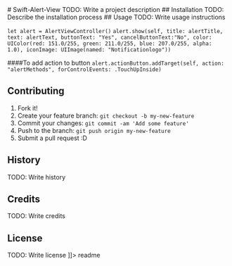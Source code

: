 <snippet>
  <content>
# Swift-Alert-View
TODO: Write a project description
## Installation
TODO: Describe the installation process
## Usage
TODO: Write usage instructions

`let alert = AlertViewController()`
`alert.show(self, title: alertTitle, text: alertText, buttonText: "Yes", cancelButtonText:"No", color: UIColor(red: 151.0/255, green: 211.0/255, blue: 207.0/255, alpha: 1.0), iconImage: UIImage(named: "Notificationlogo"))`

####To add action to button
`alert.actionButton.addTarget(self, action: "alertMethods", forControlEvents: .TouchUpInside)`

## Contributing
1. Fork it!
2. Create your feature branch: `git checkout -b my-new-feature`
3. Commit your changes: `git commit -am 'Add some feature'`
4. Push to the branch: `git push origin my-new-feature`
5. Submit a pull request :D
## History
TODO: Write history
## Credits
TODO: Write credits
## License
TODO: Write license
]]></content>
  <tabTrigger>readme</tabTrigger>
</snippet>

